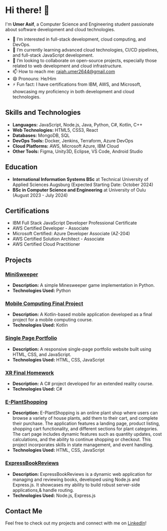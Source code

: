 
# Hi there! 👋

I'm **Umer Asif**, a Computer Science and Engineering student passionate about software development and cloud technologies.

- 👀 I’m interested in full-stack development, cloud computing, and DevOps.
- 🌱 I’m currently learning advanced cloud technologies, CI/CD pipelines, and full-stack JavaScript development.
- 💞️ I’m looking to collaborate on open-source projects, especially those related to web development and cloud infrastructure.
- 📫 How to reach me: [rajah.umer2644@gmail.com](mailto:rajah.umer2644@gmail.com)
- 😄 Pronouns: He/Him
- ⚡ Fun fact: I have certifications from IBM, AWS, and Microsoft, showcasing my proficiency in both development and cloud technologies.

## Skills and Technologies

- **Languages:** JavaScript, Node.js, Java, Python, C#, Kotlin, C++
- **Web Technologies:** HTML5, CSS3, React
- **Databases:** MongoDB, SQL
- **DevOps Tools:** Docker, Jenkins, Terraform, Azure DevOps
- **Cloud Platforms:** AWS, Microsoft Azure, IBM Cloud
- **Other Tools:** Figma, Unity3D, Eclipse, VS Code, Android Studio

## Education

- **International Information Systems BSc** at Technical University of Applied Sciences Augsburg (Expected Starting Date: October 2024)
- **BSc in Computer Science and Engineering** at University of Oulu (August 2023 - July 2024)

## Certifications

- IBM Full Stack JavaScript Developer Professional Certificate
- AWS Certified Developer - Associate
- Microsoft Certified: Azure Developer Associate (AZ-204)
- AWS Certified Solution Architect - Associate
- AWS Certified Cloud Practitioner

## Projects

### [MiniSweeper](https://github.com/UmerAsif-1/MiniSweeper)
- **Description:** A simple Minesweeper game implementation in Python.
- **Technologies Used:** Python

### [Mobile Computing Final Project](https://github.com/UmerAsif-1/mobileComputingFinalProject)
- **Description:** A Kotlin-based mobile application developed as a final project for a mobile computing course.
- **Technologies Used:** Kotlin

### [Single Page Portfolio](https://github.com/UmerAsif-1/singlepageportfolio)
- **Description:** A responsive single-page portfolio website built using HTML, CSS, and JavaScript.
- **Technologies Used:** HTML, CSS, JavaScript

### [XR Final Homework](https://github.com/UmerAsif-1/XR-finalHW)
- **Description:** A C# project developed for an extended reality course.
- **Technologies Used:** C#

### [E-PlantShopping](https://github.com/UmerAsif-1/e-plantShopping)
- **Description:** E-PlantShopping is an online plant shop where users can browse a variety of house plants, add them to their cart, and complete their purchase. The application features a landing page, product listing, shopping cart functionality, and different sections for plant categories. The cart page includes dynamic features such as quantity updates, cost calculations, and the ability to continue shopping or checkout. This project incorporates skills in state management, and event handling.
- **Technologies Used:** HTML, CSS, JavaScript
 
### [ExpressBookReviews](https://github.com/UmerAsif-1/ExpressBookReviews)
- **Description:** ExpressBookReviews is a dynamic web application for managing and reviewing books, developed using Node.js and Express.js. It showcases my ability to build robust server-side applications,& handle routing.
- **Technologies Used:** Node.js, Express.js


## Contact Me
Feel free to check out my projects and connect with me on [LinkedIn](https://www.linkedin.com/in/umer-asif/)!


